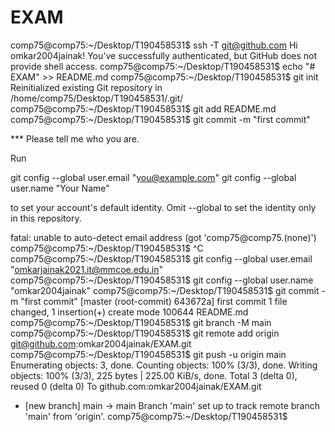# EXAM
comp75@comp75:~/Desktop/T190458531$ ssh -T git@github.com
Hi omkar2004jainak! You've successfully authenticated, but GitHub does not provide shell access.
comp75@comp75:~/Desktop/T190458531$ echo "# EXAM" >> README.md
comp75@comp75:~/Desktop/T190458531$ git init
Reinitialized existing Git repository in /home/comp75/Desktop/T190458531/.git/
comp75@comp75:~/Desktop/T190458531$ git add README.md
comp75@comp75:~/Desktop/T190458531$ git commit -m "first commit"

*** Please tell me who you are.

Run

  git config --global user.email "you@example.com"
  git config --global user.name "Your Name"

to set your account's default identity.
Omit --global to set the identity only in this repository.

fatal: unable to auto-detect email address (got 'comp75@comp75.(none)')
comp75@comp75:~/Desktop/T190458531$ ^C
comp75@comp75:~/Desktop/T190458531$ git config --global user.email "omkarjainak2021.it@mmcoe.edu.in"
comp75@comp75:~/Desktop/T190458531$ git config --global user.name "omkar2004jainak"
comp75@comp75:~/Desktop/T190458531$ git commit -m "first commit"
[master (root-commit) 643672a] first commit
 1 file changed, 1 insertion(+)
 create mode 100644 README.md
comp75@comp75:~/Desktop/T190458531$ git branch -M main
comp75@comp75:~/Desktop/T190458531$ git remote add origin git@github.com:omkar2004jainak/EXAM.git
comp75@comp75:~/Desktop/T190458531$ git push -u origin main
Enumerating objects: 3, done.
Counting objects: 100% (3/3), done.
Writing objects: 100% (3/3), 225 bytes | 225.00 KiB/s, done.
Total 3 (delta 0), reused 0 (delta 0)
To github.com:omkar2004jainak/EXAM.git
 * [new branch]      main -> main
Branch 'main' set up to track remote branch 'main' from 'origin'.
comp75@comp75:~/Desktop/T190458531$ 